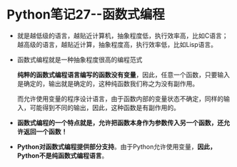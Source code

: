 # Python笔记27--函数式编程

+ 就是越低级的语言，越贴近计算机，抽象程度低，执行效率高，比如C语言；越高级的语言，越贴近计算，抽象程度高，执行效率低，比如Lisp语言。

+ 函数式编程就是一种抽象程度很高的编程范式

  **纯粹的函数式编程语言编写的函数没有变量**，因此，任意一个函数，只要输入是确定的，输出就是确定的，这种纯函数我们称之为没有副作用。

  而允许使用变量的程序设计语言，由于函数内部的变量状态不确定，同样的输入，可能得到不同的输出，因此，这种函数是有副作用的。

+ **函数式编程的一个特点就是，允许把函数本身作为参数传入另一个函数，还允许返回一个函数！**
+ **Python对函数式编程提供部分支持**。由于Python允许使用变量，**因此，Python不是纯函数式编程语言**。